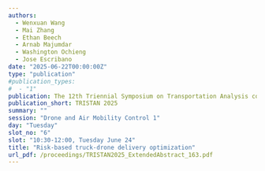 ```yaml
---
authors:
  - Wenxuan Wang
  - Mai Zhang
  - Ethan Beech
  - Arnab Majumdar
  - Washington Ochieng
  - Jose Escribano
date: "2025-06-22T00:00:00Z"
type: "publication"
#publication_types:
#  - "1"
publication: The 12th Triennial Symposium on Transportation Analysis conference
publication_short: TRISTAN 2025
summary: ""
session: "Drone and Air Mobility Control 1"
day: "Tuesday"
slot_no: "6"
slot: "10:30-12:00, Tuesday June 24"
title: "Risk-based truck-drone delivery optimization"
url_pdf: /proceedings/TRISTAN2025_ExtendedAbstract_163.pdf
---
```

